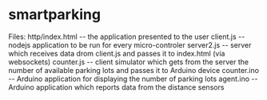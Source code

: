 # smartparking

Files:
    http/index.html -- the application presented to the user
    client.js -- nodejs application to be run for every micro-controler
    server2.js -- server which receives data drom client.js and passes it to index.html (via websockets)
    counter.js -- client simulator which gets from the server the number of available parking lots and passes it to Arduino device
    counter.ino -- Arduino application for displaying the number of parking lots
    agent.ino -- Arduino application which reports data from the distance sensors
